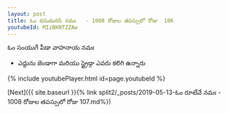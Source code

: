```yaml
---
layout: post
title: ఓం వసుమనసే నమః   - 1008 రోజుల తపస్సులో రోజు  106
youtubeId: MIzBKNTZZAw
---
```

 
 
 ఓం సంయుగే పీడా వాహనాయ నమః  
 
 -  ఎద్దును జెండాగా మరియు స్ట్రైడ్గా ఎవరు కలిగి ఉన్నారు 
 
  
 
  
 
 
 
 
 
 


{% include youtubePlayer.html id=page.youtubeId %}
 
[Next]({{ site.baseurl }}{% link  split2/_posts/2019-05-13-ఓం రూటేవే నమః   - 1008 రోజుల తపస్సులో రోజు  107.md%})
 
